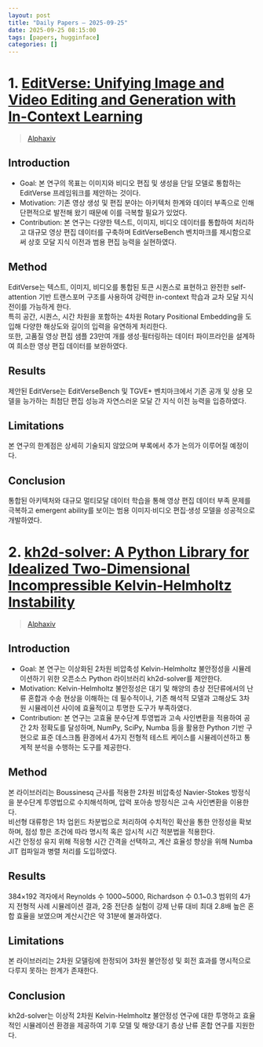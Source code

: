 ```yaml
---
layout: post
title: "Daily Papers — 2025-09-25"
date: 2025-09-25 08:15:00
tags: [papers, hugginface]
categories: []
---
```


# 1. [EditVerse: Unifying Image and Video Editing and Generation with In-Context Learning](https://arxiv.org/abs/2509.20360)

> [Alphaxiv](https://www.alphaxiv.org/ko/overview/2509.20360)

## Introduction

- Goal: 본 연구의 목표는 이미지와 비디오 편집 및 생성을 단일 모델로 통합하는 EditVerse 프레임워크를 제안하는 것이다.
- Motivation: 기존 영상 생성 및 편집 분야는 아키텍처 한계와 데이터 부족으로 인해 단편적으로 발전해 왔기 때문에 이를 극복할 필요가 있었다.
- Contribution: 본 연구는 다양한 텍스트, 이미지, 비디오 데이터를 통합하여 처리하고 대규모 영상 편집 데이터를 구축하며 EditVerseBench 벤치마크를 제시함으로써 상호 모달 지식 이전과 범용 편집 능력을 실현하였다.

## Method

EditVerse는 텍스트, 이미지, 비디오를 통합된 토큰 시퀀스로 표현하고 완전한 self-attention 기반 트랜스포머 구조를 사용하여 강력한 in-context 학습과 교차 모달 지식 전이를 가능하게 한다.  
특히 공간, 시퀀스, 시간 차원을 포함하는 4차원 Rotary Positional Embedding을 도입해 다양한 해상도와 길이의 입력을 유연하게 처리한다.  
또한, 고품질 영상 편집 샘플 23만여 개를 생성·필터링하는 데이터 파이프라인을 설계하여 희소한 영상 편집 데이터를 보완하였다.

## Results

제안된 EditVerse는 EditVerseBench 및 TGVE+ 벤치마크에서 기존 공개 및 상용 모델을 능가하는 최첨단 편집 성능과 자연스러운 모달 간 지식 이전 능력을 입증하였다.

## Limitations

본 연구의 한계점은 상세히 기술되지 않았으며 부록에서 추가 논의가 이루어질 예정이다.

## Conclusion

통합된 아키텍처와 대규모 멀티모달 데이터 학습을 통해 영상 편집 데이터 부족 문제를 극복하고 emergent ability를 보이는 범용 이미지·비디오 편집·생성 모델을 성공적으로 개발하였다.

# 2. [kh2d-solver: A Python Library for Idealized Two-Dimensional Incompressible Kelvin-Helmholtz Instability](https://arxiv.org/abs/2509.16080)

> [Alphaxiv](https://www.alphaxiv.org/ko/overview/2509.16080)

## Introduction

- Goal: 본 연구는 이상화된 2차원 비압축성 Kelvin-Helmholtz 불안정성을 시뮬레이션하기 위한 오픈소스 Python 라이브러리 kh2d-solver를 제안한다.
- Motivation: Kelvin-Helmholtz 불안정성은 대기 및 해양의 층상 전단류에서의 난류 혼합과 수송 현상을 이해하는 데 필수적이나, 기존 해석적 모델과 고해상도 3차원 시뮬레이션 사이에 효율적이고 투명한 도구가 부족하였다.
- Contribution: 본 연구는 고효율 분수단계 투영법과 고속 사인변환을 적용하여 공간 2차 정확도를 달성하며, NumPy, SciPy, Numba 등을 활용한 Python 기반 구현으로 표준 데스크톱 환경에서 4가지 전형적 테스트 케이스를 시뮬레이션하고 통계적 분석을 수행하는 도구를 제공한다.

## Method

본 라이브러리는 Boussinesq 근사를 적용한 2차원 비압축성 Navier-Stokes 방정식을 분수단계 투영법으로 수치해석하며, 압력 포아송 방정식은 고속 사인변환을 이용한다.  
비선형 대류항은 1차 업윈드 차분법으로 처리하여 수치적인 확산을 통한 안정성을 확보하며, 점성 항은 조건에 따라 명시적 혹은 암시적 시간 적분법을 적용한다.  
시간 안정성 유지 위해 적응형 시간 간격을 선택하고, 계산 효율성 향상을 위해 Numba JIT 컴파일과 병렬 처리를 도입하였다.

## Results

384×192 격자에서 Reynolds 수 1000~5000, Richardson 수 0.1~0.3 범위의 4가지 전형적 사례 시뮬레이션 결과, 2중 전단층 실험이 강제 난류 대비 최대 2.8배 높은 혼합 효율을 보였으며 계산시간은 약 31분에 불과하였다.

## Limitations

본 라이브러리는 2차원 모델링에 한정되어 3차원 불안정성 및 회전 효과를 명시적으로 다루지 못하는 한계가 존재한다.

## Conclusion

kh2d-solver는 이상적 2차원 Kelvin-Helmholtz 불안정성 연구에 대한 투명하고 효율적인 시뮬레이션 환경을 제공하여 기후 모델 및 해양·대기 층상 난류 혼합 연구를 지원한다.
